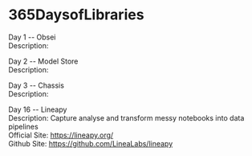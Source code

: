 # 365DaysofLibraries
Day 1 -- Obsei <br />
  Description: 
  
Day 2 -- Model Store <br />
  Description: 

Day 3 -- Chassis <br />
  Description: 

Day 16 -- Lineapy <br />
  Description: Capture analyse and transform messy notebooks into data pipelines <br />
  Official Site: https://lineapy.org/ <br />
  Github Site: https://github.com/LineaLabs/lineapy
 
